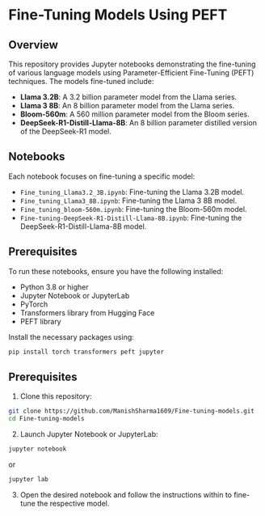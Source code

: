 # Fine-Tuning Models Using PEFT

## Overview

This repository provides Jupyter notebooks demonstrating the fine-tuning of various language models using Parameter-Efficient Fine-Tuning (PEFT) techniques. The models fine-tuned include:

- **Llama 3.2B**: A 3.2 billion parameter model from the Llama series.
- **Llama 3 8B**: An 8 billion parameter model from the Llama series.
- **Bloom-560m**: A 560 million parameter model from the Bloom series.
- **DeepSeek-R1-Distill-Llama-8B**: An 8 billion parameter distilled version of the DeepSeek-R1 model.

## Notebooks

Each notebook focuses on fine-tuning a specific model:

- `Fine_tuning_Llama3.2_3B.ipynb`: Fine-tuning the Llama 3.2B model.
- `Fine_tuning_Llama3_8B.ipynb`: Fine-tuning the Llama 3 8B model.
- `Fine_tuning_bloom-560m.ipynb`: Fine-tuning the Bloom-560m model.
- `Fine-tuning-DeepSeek-R1-Distill-Llama-8B.ipynb`: Fine-tuning the DeepSeek-R1-Distill-Llama-8B model.​


## Prerequisites

To run these notebooks, ensure you have the following installed:

- Python 3.8 or higher
- Jupyter Notebook or JupyterLab
- PyTorch
- Transformers library from Hugging Face
- PEFT library

Install the necessary packages using:

```bash
pip install torch transformers peft jupyter
```

## Prerequisites


1. Clone this repository:

```bash
git clone https://github.com/ManishSharma1609/Fine-tuning-models.git
cd Fine-tuning-models
```
2. Launch Jupyter Notebook or JupyterLab:

```bash
jupyter notebook
```

or
```bash
jupyter lab
```

3. Open the desired notebook and follow the instructions within to fine-tune the respective model.
